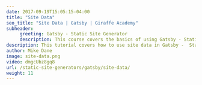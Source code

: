 ```yaml
---
date: 2017-09-19T15:05:15-04:00
title: "Site Data"
seo_title: "Site Data | Gatsby | Giraffe Academy"
subheader:
     greeting: Gatsby - Static Site Generator
     description: This course covers the basics of using Gatsby - Static Site Generator. Work your way through the videos and we'll teach you everything you need to know to create a professional and scalable website or blog!
description: This tutorial covers how to use site data in Gatsby -  Static Site Generator.
author: Mike Dane
image: site-data.png
video: dmgcUbz8gq8
url: /static-site-generators/gatsby/site-data/
weight: 11
---
```

